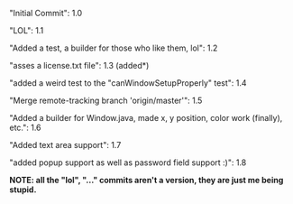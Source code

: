 "Initial Commit": 1.0

"LOL": 1.1

"Added a test, a builder for those who like them, lol": 1.2

"asses a license.txt file": 1.3 (added*)

"added a weird test to the "canWindowSetupProperly" test": 1.4

"Merge remote-tracking branch 'origin/master'": 1.5

"Added a builder for Window.java, made x, y position, color work (finally), etc.": 1.6

"Added text area support": 1.7

"added popup support as well as password field support :)": 1.8

__NOTE: all the "lol", "..." commits aren't a version, they are just me being stupid.__
